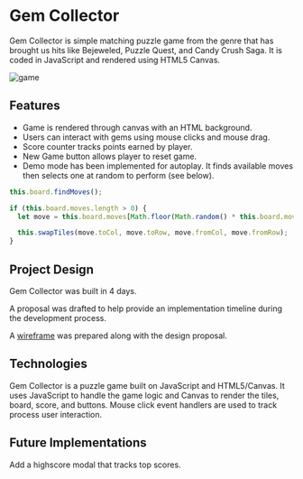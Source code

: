 # Gem Collector
Gem Collector is simple matching puzzle game from the genre that has brought us hits like Bejeweled, Puzzle Quest, and Candy Crush Saga. It is coded in JavaScript and rendered using HTML5 Canvas.

![game][game]

## Features
- Game is rendered through canvas with an HTML background.
- Users can interact with gems using mouse clicks and mouse drag.
- Score counter tracks points earned by player.
- New Game button allows player to reset game.
- Demo mode has been implemented for autoplay. It finds available moves then selects one at random to perform (see below).

```JavaScript
this.board.findMoves();

if (this.board.moves.length > 0) {
  let move = this.board.moves[Math.floor(Math.random() * this.board.moves.length)];

  this.swapTiles(move.toCol, move.toRow, move.fromCol, move.fromRow);
}
```

## Project Design
Gem Collector was built in 4 days.

A proposal was drafted to help provide an implementation timeline during the development process.

A [wireframe][wireframe] was prepared along with the design proposal.


## Technologies
Gem Collector is a puzzle game built on JavaScript and HTML5/Canvas. It uses JavaScript to handle the game logic and Canvas to render the tiles, board, score, and buttons. Mouse click event handlers are used to track process user interaction.

[game]: http://res.cloudinary.com/dogzxn5h4/image/upload/v1490985549/images/gem.png
[wireframe]: http://res.cloudinary.com/dogzxn5h4/image/upload/v1490984940/images/wireframe.png

## Future Implementations
Add a highscore modal that tracks top scores.
